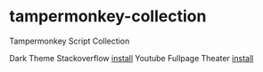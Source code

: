 # tampermonkey-collection

Tampermonkey Script Collection

Dark Theme Stackoverflow [install](https://github.com/fznhq/tampermonkey-collection/raw/main/Dark_Theme_Stackoverflow.user.js)
Youtube Fullpage Theater [install](https://github.com/fznhq/tampermonkey-collection/raw/main/Youtube_Fullpage_Theater.user.js)
